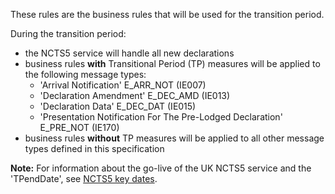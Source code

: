 These rules are the business rules that will be used for the transition period.

During the transition period:

- the NCTS5 service will handle all new declarations
- business rules **with** Transitional Period (TP) measures will be applied to the following message types:
  - 'Arrival Notification' E_ARR_NOT (IE007)
  - 'Declaration Amendment'  E_DEC_AMD (IE013)
  - 'Declaration Data' E_DEC_DAT (IE015)
  - 'Presentation Notification For The Pre-Lodged Declaration' E_PRE_NOT (IE170)
- business rules **without** TP measures will be applied to all other message types defined in this specification

**Note:** For information about the go-live of the UK NCTS5 service and the 'TPendDate', see [NCTS5 key dates](/guides/ctc-traders-phase5-tis/#ncts5-key-dates).

